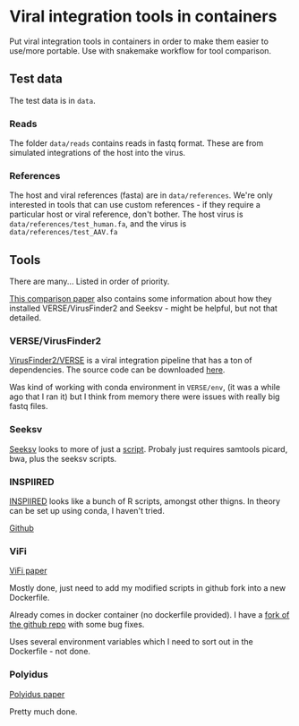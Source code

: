 # Viral integration tools in containers

Put viral integration tools in containers in order to make them easier to use/more portable.  Use with snakemake workflow for tool comparison.

## Test data

The test data is in `data`.  


### Reads
The folder `data/reads` contains reads in fastq format.  These are from simulated integrations of the host into the virus.

### References

The host and viral references (fasta) are in `data/references`.  We're only interested in tools that can use custom references - if they require a particular host or viral reference, don't bother.
The host virus is `data/references/test_human.fa`, and the virus is `data/references/test_AAV.fa`

## Tools

There are many... Listed in order of priority.

[This comparison paper](https://pubmed.ncbi.nlm.nih.gov/30102374/) also contains some information about how they installed VERSE/VirusFinder2 and Seeksv - might be helpful, but not that detailed.

### VERSE/VirusFinder2

[VirusFinder2/VERSE](https://genomemedicine.biomedcentral.com/articles/10.1186/s13073-015-0126-6) is a viral integration pipeline that has a ton of dependencies.  The source code can be downloaded [here](https://bioinfo.uth.edu/VirusFinder/).

Was kind of working with conda environment in `VERSE/env`, (it was a while ago that I ran it) but I think from memory there were issues with really big fastq files.   

### Seeksv

[Seeksv](https://academic.oup.com/bioinformatics/article/33/2/184/2525700) looks to more of just a [script](https://github.com/qiukunlong/seeksv).  Probaly just requires samtools picard, bwa, plus the seeksv scripts.

### INSPIIRED

[INSPIIRED](https://www.ncbi.nlm.nih.gov/pmc/articles/PMC5363318/) looks like a bunch of R scripts, amongst other thigns.  In theory can be set up using conda, I haven't tried.

[Github](https://github.com/BushmanLab/INSPIIRED)

### ViFi

[ViFi paper](https://pubmed.ncbi.nlm.nih.gov/29579309/)

Mostly done, just need to add my modified scripts in github fork into a new Dockerfile.

Already comes in docker container (no dockerfile provided).  I have a [fork of the github repo](https://github.com/szsctt/ViFi) with some bug fixes.

Uses several environment variables which I need to sort out in the Dockerfile - not done.

### Polyidus

[Polyidus paper](https://www.biorxiv.org/content/10.1101/2020.02.12.942755v2)

Pretty much done.

